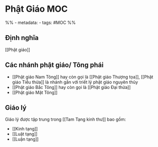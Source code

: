 # Phật Giáo MOC

%% - metadata:
	- tags: #MOC %%
	
## Định nghĩa
[[Phật giáo]]

## Các nhánh phật giáo/ Tông phái
- [[Phật giáo Nam Tông]] hay còn gọi là [[Phật giáo Thượng tọa]], [[Phật giáo Tiểu thừa]] là nhánh gần với triết lý phật giáo nguyên thủy
- [[Phật giáo Bắc Tông]] hay còn gọi là [[Phật giáo Đại thừa]]
- [[Phật giáo Mật Tông]]

## Giáo lý
Giáo lý được tập trung trong [[Tam Tạng kinh thư]] bao gồm:
- [[Kinh tạng]]
- [[Luật tạng]]
- [[Luận tạng]]